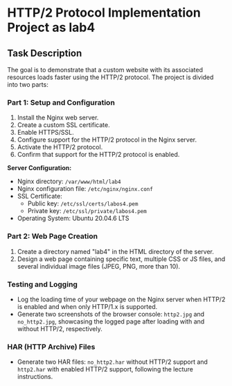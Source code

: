 # HTTP/2 Protocol Implementation Project as lab4

## Task Description

The goal is to demonstrate that a custom website with its associated resources loads faster using the HTTP/2 protocol. The project is divided into two parts:

### Part 1: Setup and Configuration

1. Install the Nginx web server.
2. Create a custom SSL certificate.
3. Enable HTTPS/SSL.
4. Configure support for the HTTP/2 protocol in the Nginx server.
5. Activate the HTTP/2 protocol.
6. Confirm that support for the HTTP/2 protocol is enabled.

**Server Configuration:**
- Nginx directory: `/var/www/html/lab4`
- Nginx configuration file: `/etc/nginx/nginx.conf`
- SSL Certificate:
  - Public key: `/etc/ssl/certs/labos4.pem`
  - Private key: `/etc/ssl/private/labos4.pem`
- Operating System: Ubuntu 20.04.6 LTS

### Part 2: Web Page Creation

1. Create a directory named "lab4" in the HTML directory of the server.
2. Design a web page containing specific text, multiple CSS or JS files, and several individual image files (JPEG, PNG, more than 10).

### Testing and Logging

- Log the loading time of your webpage on the Nginx server when HTTP/2 is enabled and when only HTTP/1.x is supported.
- Generate two screenshots of the browser console: `http2.jpg` and `no_http2.jpg`, showcasing the logged page after loading with and without HTTP/2, respectively.

### HAR (HTTP Archive) Files

- Generate two HAR files: `no_http2.har` without HTTP/2 support and `http2.har` with enabled HTTP/2 support, following the lecture instructions.


